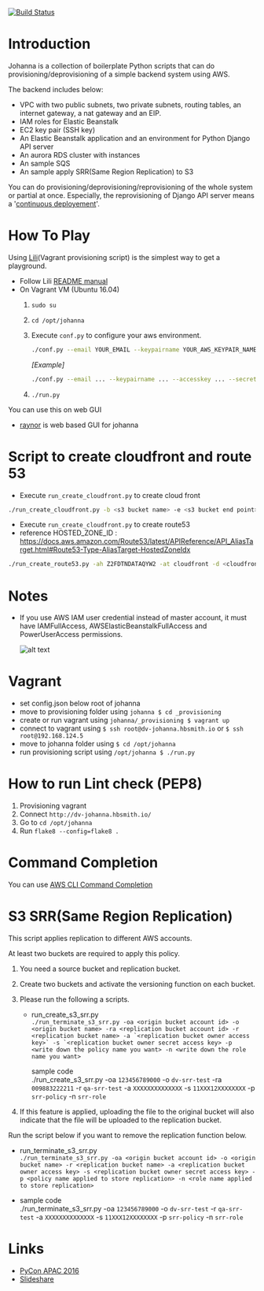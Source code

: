 [![Build Status](https://codebuild.ap-northeast-2.amazonaws.com/badges?uuid=eyJlbmNyeXB0ZWREYXRhIjoiQWJKb1lUc0tkNnlEVWZPMldDa3FoQncrOEdKS2M1emM2eG9pNmR4UW9aWVJmZXl3c0xUVU4wR2tmVDcySHpSRm1hTHBNSTE0V0RUU1lYV29YdmpVMS9nPSIsIml2UGFyYW1ldGVyU3BlYyI6IjI3TU5qY0hZRGFTL29EbEMiLCJtYXRlcmlhbFNldFNlcmlhbCI6MX0%3D&branch=master)](https://ap-northeast-2.console.aws.amazon.com/codesuite/codebuild/projects/build_test_johanna/history)

# Introduction

Johanna is a collection of boilerplate Python scripts that can do provisioning/deprovisioning of a simple backend system using AWS.

The backend includes below:
- VPC with two public subnets, two private subnets, routing tables, an internet gateway, a nat gateway and an EIP.
- IAM roles for Elastic Beanstalk
- EC2 key pair (SSH key)
- An Elastic Beanstalk application and an environment for Python Django API server
- An aurora RDS cluster with instances
- An sample SQS
- An sample apply SRR(Same Region Replication) to S3  

You can do provisioning/deprovisioning/reprovisioning of the whole system or partial at once. Especially, the reprovisioning of Django API server means a '[continuous deployement](https://en.wikipedia.org/wiki/Continuous_delivery#Relationship_to_continuous_deployment)'.

# How To Play

Using [Lili](https://github.com/HardBoiledSmith/lili)(Vagrant provisioning script) is the simplest way to get a playground.

- Follow Lili [README manual](https://github.com/addnull/lili/blob/master/README.md)
- On Vagrant VM (Ubuntu 16.04)
  1. `sudo su`

  2. `cd /opt/johanna`

  3. Execute `conf.py` to configure your aws environment.

     ```bash
     ./conf.py --email YOUR_EMAIL --keypairname YOUR_AWS_KEYPAIR_NAME --accesskey YOUR_AWS_ACCESSKEY --secretkey YOUR_AWS_SECRETKEY --region AWS_REGION_NAME --az1 AVAILABILITY_ZONE_1 --az2 AVAILABILITY_ZONE_2 --template TEMPLATE_GIT_URL --user DB_USER --pw DB_PASSWORD
     ```

     *[Example]*

     ```bash
     ./conf.py --email ... --keypairname ... --accesskey ... --secretkey ... --region ap-northeast-2 --az1 ap-northeast-2a --az2 ap-northeast-2c --template git@github.com:HardBoiledSmith/kerrigan.git --user db-user --pw db-password
     ```

  4. `./run.py`

You can use this on web GUI

* [raynor](https://github.com/HardBoiledSmith/raynor) is web based GUI for johanna

# Script to create cloudfront and route 53
- Execute `run_create_cloudfront.py` to create cloud front
```bash
./run_create_cloudfront.py -b <s3 bucket name> -e <s3 bucket end point> -a <acm-arn> -c <cname> -f
```
- Execute `run_create_cloudfront.py` to create route53
- reference HOSTED_ZONE_ID : https://docs.aws.amazon.com/Route53/latest/APIReference/API_AliasTarget.html#Route53-Type-AliasTarget-HostedZoneIdx
```bash
./run_create_route53.py -ah Z2FDTNDATAQYW2 -at cloudfront -d <cloudfront domain name> -hn hbsmith.io -n <domain> -r A -f
```

# Notes

* If you use AWS IAM user credential instead of master account, it must have IAMFullAccess, AWSElasticBeanstalkFullAccess and PowerUserAccess permissions.

	![alt text](https://github.com/HardBoiledSmith/johanna/raw/master/docs/images/iam_user_permissions.png "IAM user permissions")

# Vagrant

- set config.json below root of johanna
- move to provisioning folder using `johanna $ cd _provisioning`
- create or run vagrant using `johanna/_provisioning $ vagrant up`
- connect to vagrant using `$ ssh root@dv-johanna.hbsmith.io` or `$ ssh root@192.168.124.5` 
- move to johanna folder using  `$ cd /opt/johanna`
- run provisioning script using `/opt/johanna $ ./run.py`

# How to run Lint check (PEP8)

1. Provisioning vagrant
1. Connect `http://dv-johanna.hbsmith.io/`
1. Go to `cd /opt/johanna`
1. Run `flake8 --config=flake8 .`

# Command Completion

You can use [AWS CLI Command Completion](https://docs.aws.amazon.com/cli/latest/userguide/cli-configure-completion.html)

# S3 SRR(Same Region Replication)

This script applies replication to different AWS accounts.

At least two buckets are required to apply this policy. 
1. You need a source bucket and replication bucket.
2. Create two buckets and activate the versioning function on each bucket.
3. Please run the following a scripts.
    - run_create_s3_srr.py \
    ```./run_terminate_s3_srr.py -oa <origin bucket account id> -o <origin bucket name> -ra <replication bucket account id> -r <replication bucket name> -a `<replication bucket owner access key>` -s `<replication bucket owner secret access key> -p <write down the policy name you want> -n <write down the role name you want> ```

        sample code \
        ./run_create_s3_srr.py -oa `123456789000` -o `dv-srr-test` -ra `009883222211` -r `qa-srr-test` -a `XXXXXXXXXXXXXX` -s `11XXX12XXXXXXXX` -p `srr-policy` -n `srr-role`

4. If this feature is applied, uploading the file to the original bucket will also indicate that the file will be uploaded to the replication bucket.


Run the script below if you want to remove the replication function below.

   - run_terminate_s3_srr.py \
    ```./run_terminate_s3_srr.py -oa <origin bucket account id> -o <origin bucket name> -r <replication bucket name> -a <replication bucket owner access key> -s <replication bucket owner secret access key> -p <policy name applied to store replication> -n <role name applied to store replication>```

   - sample code \
    ./run_terminate_s3_srr.py -oa `123456789000` -o `dv-srr-test` -r `qa-srr-test` -a `XXXXXXXXXXXXXX` -s `11XXX12XXXXXXXX` -p `srr-policy` -n `srr-role`

# Links

* [PyCon APAC 2016](https://www.pycon.kr/2016apac/program/15)
* [Slideshare](http://www.slideshare.net/addnull/daily-continuous-deployment-custom-cli-aws-elastic-beanstalk-64946800)
